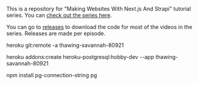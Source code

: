 This is a repository for "Making Websites With Next.js And Strapi" tutorial series. You can [check out the series here](https://watch-learn.com/series/making-websites-nextjs-and-strapi).

You can go to [releases](https://github.com/ivandoric/Making-Websites-With-Next.js-And-Strapi/releases) to download the code for most of the videos in the series. Releases are made per episode.



heroku git:remote -a thawing-savannah-80921

heroku addons:create heroku-postgresql:hobby-dev --app thawing-savannah-80921

npm install pg-connection-string pg

